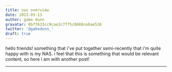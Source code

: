 ```yaml
---
title: nas overview
date: 2023-03-13
author: gabe dunn
gravatar: 0bff633cc9cae2c7f75c8688ce8ae526
twitter: '@gabedunn_'
draft: true
---
```


hello friends! something that i've put together semi-recently that i'm quite happy with is my NAS. i feel that this is something that would be relevant content, so here i am with another post!

---
